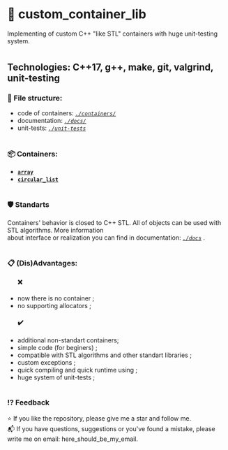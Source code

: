 # :green_book: custom_container_lib
Implementing of custom C++ "like STL" containers with huge unit-testing system.

#

## Technologies: C++17, g++, make, git, valgrind, unit-testing

### :open_file_folder: File structure:
+ code of containers:   [*` ./containers/ `*](https://github.com/Shangin-Leonid/custom_container_lib/containers)
+ documentation:        [*` ./docs/ `*](https://github.com/Shangin-Leonid/custom_container_lib/docs)
+ unit-tests:           [*` ./unit-tests `*](https://github.com/Shangin-Leonid/custom_container_lib/unit-tests)

#

### :package: Containers:
+ [**` array `**](https://github.com/Shangin-Leonid/custom_container_lib/container/array.hpp)
+ [**` circular_list `**](https://github.com/Shangin-Leonid/custom_container_lib/container/circular_list.hpp)


#

### :shield: Standarts
Containers' behavior is closed to C++ STL.  All of objects can be used with STL algorithms. More information \
about interface or realization you can find in documentation: [*` ./docs `*](https://github.com/Shangin-Leonid/custom_container_lib/docs) .

#

### :clipboard: (Dis)Advantages:

#### <ul> :x: </ul>
+ now there is no container ;
+ no supporting allocators ;


#### <ul> :heavy_check_mark: </ul>
+ additional non-standart containers;
+ simple code (for beginers) ;
+ compatible with STL algorithms and other standart libraries ;
+ custom exceptions ;
+ quick compiling and quick runtime using ;
+ huge system of unit-tests ;

#

### :interrobang: Feedback
:star:   If you like the repository, please give me a star and follow me. \
:mailbox_with_mail:   If you have questions, suggestions or you've found a mistake, please write me on email: here_should_be_my_email.

